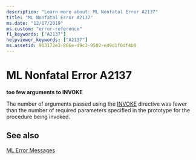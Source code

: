 ```yaml
---
description: "Learn more about: ML Nonfatal Error A2137"
title: "ML Nonfatal Error A2137"
ms.date: "12/17/2019"
ms.custom: "error-reference"
f1_keywords: ["A2137"]
helpviewer_keywords: ["A2137"]
ms.assetid: 913172e3-866e-49c3-9502-e49d1f0df4b0
---
```

# ML Nonfatal Error A2137

**too few arguments to INVOKE**

The number of arguments passed using the [INVOKE](invoke.md) directive was fewer than the number of required parameters specified in the prototype for the procedure being invoked.

## See also

[ML Error Messages](ml-error-messages.md)
